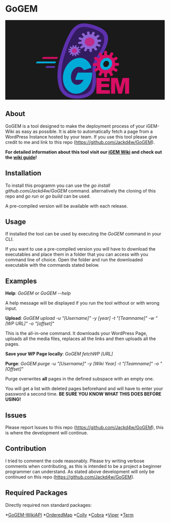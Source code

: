 # GoGEM

![GoGEM Logo](/goGEM-Logo.png)

## About

GoGEM is a tool designed to make the deployment process of your iGEM-Wiki as easy as possible.
It is able to automatically fetch a page from a WordPress Instance hosted by your team. If you use this tool please give credit to me and link to this repo (<https://github.com/Jackd4w/GoGEM>).

**For detailed information about this tool visit our [iGEM Wiki](https://2021.igem.org/Team:TU_Darmstadt/software) and check out the [wiki guide](https://2021.igem.org/wiki/images/7/70/T--TU_Darmstadt--GoGEM-How-to-Wiki-the-Darmstadt-Way.pdf)!**

## Installation

To install this programm you can use the _go install github.com/Jackd4w/GoGEM_ command.
alternatively the cloning of this repo and _go run_ or _go build_ can be used.

A pre-compiled version will be available with each release.

## Usage

If installed the tool can be used by executing the _GoGEM_ command in your CLI.

If you want to use a pre-compiled version you will have to download the executables and place them in a folder that you can access with you command line of choice. Open the folder and run the downloaded executable with the commands stated below.

## Examples

**Help**: _GoGEM_ or _GoGEM --help_

A help message will be displayed if you run the tool without or with wrong input.

**Upload**: _GoGEM upload -u "[Username]" -y [year] -t "[Teamname]" -w "[WP URL]" -o "[offset]"_

This is the all-in-one command. It downloads your WordPress Page, uploads all the media files, replaces all the links and then uploads all the pages.

**Save your WP Page locally**: _GoGEM fetchWP [URL]_

**Purge**: _GoGEM purge -u "[Username]" -y [Wiki Year] -t "[Teamname]" -o "[Offset]"_

Purge overwrites **all** pages in the defined subspace with an empty one.

You will get a list with deleted pages beforehand and will have to enter your password a second time.
**BE SURE YOU KNOW WHAT THIS DOES BEFORE USING!**

## Issues

Please report Issues to this repo (<https://github.com/Jackd4w/GoGEM>), this is where the development will continue.

## Contribution

I tried to comment the code reasonably. Please try writing verbose comments when contributing, as this is intended to be a project a beginner programmer can understand. As stated above development will only be continued on this repo (<https://github.com/Jackd4w/GoGEM>).

## Required Packages

Directly required non standard packages:

*[GoGEM-WikiAPI](https://github.com/Jackd4w/GoGEM-WikiAPI)
*[OrderedMap](https://github.com/elliotchance/orderedmap)
*[Colly](https://github.com/gocolly/colly)
*[Cobra](https://github.com/spf13/cobra)
*[Viper](https://github.com/spf13/viper)
*[Term](https://golang.org/x/term)
